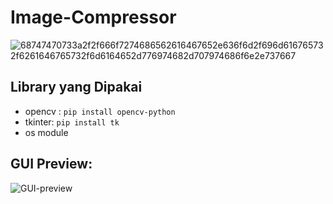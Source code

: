 # Image-Compressor
![68747470733a2f2f666f7274686562616467652e636f6d2f696d616765732f6261646765732f6d6164652d776974682d707974686f6e2e737667](https://user-images.githubusercontent.com/56776871/227831191-b73a849d-17e0-4059-ac95-b29cf5c46e3c.svg)

Library yang Dipakai
-
* opencv : `pip install opencv-python`
* tkinter: `pip install tk`
* os module

GUI Preview:
-
![GUI-preview](https://user-images.githubusercontent.com/56776871/227763516-130abe90-e8ba-40f7-a470-050b3cf83c63.png)
